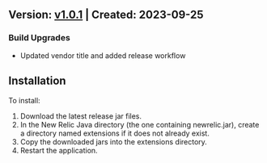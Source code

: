 ## Version: [v1.0.1](https://github.com/newrelic-experimental/newrelic-java-boomi/releases/tag/v1.0.1) | Created: 2023-09-25
### Build Upgrades
- Updated vendor title and added release workflow


## Installation

To install:

1. Download the latest release jar files.
2. In the New Relic Java directory (the one containing newrelic.jar), create a directory named extensions if it does not already exist.
3. Copy the downloaded jars into the extensions directory.
4. Restart the application.   

